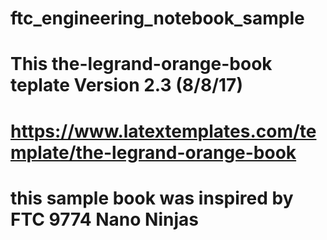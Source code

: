 # ftc_engineering_notebook_sample
# This the-legrand-orange-book teplate Version 2.3 (8/8/17)
# https://www.latextemplates.com/template/the-legrand-orange-book
# this sample book was inspired by FTC 9774 Nano Ninjas